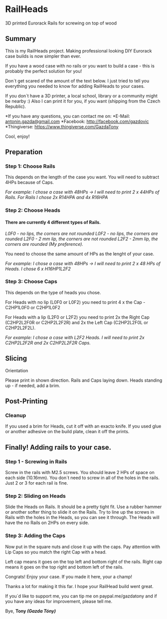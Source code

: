 # RailHeads
3D printed Eurorack Rails for screwing on top of wood

## Summary
This is my RailHeads project. Making professional looking DIY Eurorack case builds is now simpler than ever.

If you have a wood case with no rails or you want to build a case - this is probably the perfect solution for you!

Don´t get scared of the amount of the text below. I just tried to tell you everything you needed to know for adding RailHeads to your cases.

If you don´t have a 3D printer, a local school, library or a community might be nearby :)
Also I can print it for you, if you want (shipping from the Czech Republic).

*If you have any questions, you can contact me on:
*E-Mail: antonin.gazda@gmail.com
*Facebook: http://facebook.com/gazdovic
*Thingiverse: https://www.thingiverse.com/GazdaTony

Cool, enjoy!

## Preparation
### Step 1: Choose Rails

This depends on the length of the case you want.
You will need to subtract 4HPs because of Caps.

*For example: I chose a case with 48HPs -> I will need to print 2 x 44HPs of Rails. For Rails I chose 2x R14HPA and 4x R16HPA*

### Step 2: Choose Heads

#### There are currently 4 different types of Rails.

*L0F0 - no lips, the corners are not rounded
L0F2 - no lips, the corners are rounded
L2F0 - 2 mm lip, the corners are not rounded
L2F2 - 2mm lip, the corners are rounded (My preference).*

You need to choose the same amount of HPs as the lenght of your case.

*For example: I chose a case with 48HPs -> I will need to print 2 x 48 HPs of Heads. I chose 6 x H16HP1L2F2*

### Step 3: Choose Caps

This depends on the type of heads you chose.

For Heads with no lip (L0F0 or L0F2) you need to print 4 x the Cap - C2HP1L0F0 or C2HP1L0F2

For Heads with a lip (L2F0 or L2F2) you need to print 2x the Right Cap (C2HP2L2F0R or C2HP2L2F2R) and 2x the Left Cap (C2HP2L2F0L or C2HP2L2F2L).

*For example: I chose a case with L2F2 Heads. I will need to print 2x C2HP2L2F2R and 2x C2HP2L2F2R Caps.*

## Slicing
Orientation

Please print in shown direction.
Rails and Caps laying down.
Heads standing up - if needed, add a brim.



## Post-Printing
### Cleanup

If you used a brim for Heads, cut it off with an exacto knife.
If you used glue or another adhesive on the build plate, clean it off the prints.

## Finally! Adding rails to your case.
### Step 1 - Screwing in Rails

Screw in the rails with M2.5 screws. You should leave 2 HPs of space on each side (10.16mm).
You don´t need to screw in all of the holes in the rails. Just 2 or 3 for each rail is fine.

### Step 2: Sliding on Heads

Slide the Heads on Rails. It should be a pretty tight fit. Use a rubber hammer or another softer thing to slide it on the Rails.
Try to line up the screws in Rails with the holes in the Heads, so you can see it through.
The Heads will have the no Rails on 2HPs on every side.

### Step 3: Adding the Caps

Now put in the square nuts and close it up with the caps.
Pay attention with Lip Caps so you match the right Cap with a head.

Left cap means it goes on the top left and bottom right of the rails.
Right cap means it goes on the top right and bottom left of the rails.

Congrats! Enjoy your case.
If you made it here, your a champ!

Thanks a lot for making it this far. I hope your RailHead build went great.

If you´d like to support me, you can tip me on paypal.me/gazdatony
and if you have any ideas for improvement, please tell me.

Bye,
**Tony
*(Gazda Tóny)***
